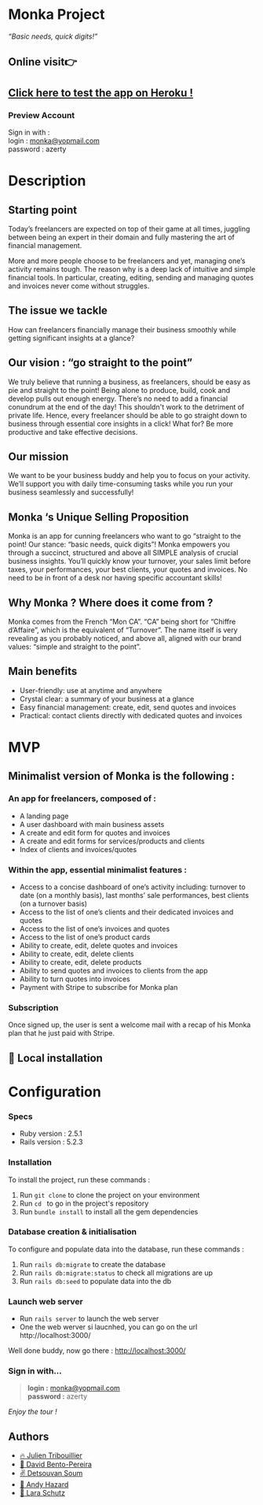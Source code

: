 
# Monka Project

*“Basic needs, quick digits!”*

## Online visit👉

## **[Click here to test the app on Heroku !](https://monka-project.herokuapp.com/)**

### Preview Account

Sign in with :  \
login : monka@yopmail.com  \
password : azerty

# Description

## Starting point

Today’s freelancers are expected on top of their game at all times, juggling between being an expert in their domain and fully mastering the art of financial management.

More and more people choose to be freelancers and yet, managing one’s activity remains tough. The reason why is a deep lack of intuitive and simple financial tools. In particular, creating, editing, sending and managing quotes and invoices never come without struggles.

## The issue we tackle

How can freelancers financially manage their business smoothly while getting significant insights at a glance?

## Our vision : “go straight to the point”

We truly believe that running a business, as freelancers, should be easy as pie and straight to the point! Being alone to produce, build, cook and develop pulls out enough energy. There’s no need to add a financial conundrum at the end of the day! This shouldn't work to the detriment of private life. Hence, every freelancer should be able to go straight down to business through essential core insights in a click! What for? Be more productive and take effective decisions.

## Our mission

We want to be your business buddy and help you to focus on your activity. We’ll support you with daily time-consuming tasks while you run your business seamlessly and successfully!

## Monka ‘s Unique Selling Proposition

Monka is an app for cunning freelancers who want to go “straight to the point! Our stance: “basic needs, quick digits”! Monka empowers you through a succinct, structured and above all SIMPLE analysis of crucial business insights. You’ll quickly know your turnover, your sales limit before taxes, your performances, your best clients, your quotes and invoices. No need to be in front of a desk nor having specific accountant skills!

## Why Monka ? Where does it come from ?
Monka comes from the French “Mon CA”. “CA” being short for “Chiffre d’Affaire”, which is the equivalent of “Turnover”. The name itself is very revealing as you probably noticed, and above all, aligned with our brand values: “simple and straight to the point”.

## Main benefits

*   User-friendly: use at anytime and anywhere
*   Crystal clear: a summary of your business at a glance
*   Easy financial management: create, edit, send quotes and invoices
*   Practical: contact clients directly with dedicated quotes and invoices

# MVP

## Minimalist version of Monka is the following :

### An app for freelancers, composed of :

*   A landing page
*   A user dashboard with main business assets
*   A create and edit form for quotes and invoices
*   A create and edit forms for services/products and clients
*   Index of clients and invoices/quotes

### Within the app, essential minimalist features :

*   Access to a concise dashboard of one’s activity including: turnover to date (on a monthly basis), last months’ sale performances, best clients (on a turnover basis)
*   Access to the list of one’s clients and their dedicated invoices and quotes
*   Access to the list of one’s invoices and quotes
*   Access to the list of one’s product cards
*   Ability to create, edit, delete quotes and invoices
*   Ability to create, edit, delete clients
*   Ability to create, edit, delete products
*   Ability to send quotes and invoices to clients from the app
*   Ability to turn quotes into invoices
*   Payment with Stripe to subscribe for Monka plan

### Subscription

 Once signed up, the user is sent a welcome mail with a recap of his Monka plan that he just paid with Stripe.

##  🔧 Local installation

# Configuration

### Specs
 * Ruby version : 2.5.1
 * Rails version : 5.2.3
 
 ### Installation
 
 To install the project, run these commands :
 
 1. Run `git clone` to clone the project on your environment
 2. Run `cd ` to go in the project's repository
 3. Run `bundle install` to install all the gem dependencies
 
 ### Database creation & initialisation
 
 To configure and populate data into the database, run these commands :
 
 1. Run `rails db:migrate` to create the database
 2. Run `rails db:migrate:status` to check all migrations are up
 3. Run `rails db:seed` to populate data into the db
 
### Launch web server

* Run `rails server` to launch the web server
* One the web werver si laucnhed, you can go on the url http://localhost:3000/

 Well done buddy, now go there : [http://localhost:3000/](http://localhost:3000/)

### Sign in with...

> **login :** monka@yopmail.com  \
> **password :** azerty

 *Enjoy the tour !*

## Authors

- [🔥 Julien Tribouillier](https://github.com/Popikadir)
- [🌱 David Bento-Pereira](https://github.com/davidBentoPereira)
- [✌️ Detsouvan Soum](https://github.com/detsou)
- [💪 Andy Hazard](https://github.com/didy400)
- [🐝 Lara Schutz](https://github.com/Laramarey)





